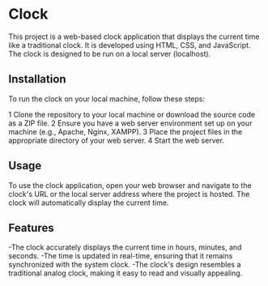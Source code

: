 # Clock
This project is a web-based clock application that displays the current time like a traditional clock. It is developed using HTML, CSS, and JavaScript. The clock is designed to be run on a local server (localhost).


## Installation

To run the clock on your local machine, follow these steps:

  1  Clone the repository to your local machine or download the source code as a ZIP file.
  2  Ensure you have a web server environment set up on your machine (e.g., Apache, Nginx, XAMPP).
  3  Place the project files in the appropriate directory of your web server.
  4  Start the web server.

## Usage

To use the clock application, open your web browser and navigate to the clock's URL or the local server address where the project is hosted. The clock will automatically display the current time.

## Features

-The clock accurately displays the current time in hours, minutes, and seconds.
-The time is updated in real-time, ensuring that it remains synchronized with the system clock.
-The clock's design resembles a traditional analog clock, making it easy to read and visually appealing.


